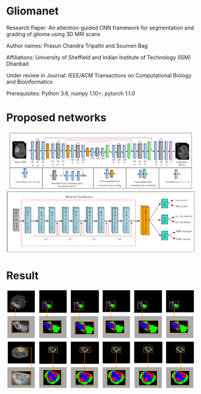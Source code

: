 # Gliomanet
Research Paper: An attention-guided CNN framework for segmentation and grading of glioma using 3D MRI scans

Author names: Prasun Chandra Tripathi and Soumen Bag

Affiliations: University of Sheffield and  Indian Institute of Technology (ISM) Dhanbad

Under review in Journal: IEEE/ACM Transactions on Computational Biology and Bioinformatics

Prerequisites: Python 3.6, numpy 1.10+, pytorch 1.1.0

# Proposed networks
![](Images/i2.png)
![](Images/i3.png)

# Result
![](Images/i1.png)
